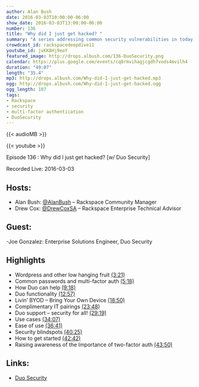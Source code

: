 ```yaml
---
author: Alan Bush
date: 2016-03-03T10:00:00-06:00
show_date: 2016-03-03T13:00:00-06:00
number: 136
title: "Why did I just get hacked? "
summary: "A series addressing common security vulnerabilities in today's threat landscape. This week's topic: Securing Authentication"
crowdcast_id: rackspacedeepdive11
youtube_id: jvKK8Hj9eoY
featured_image: http://drops.albush.com/136-DuoSecurity.png
calendar: https://plus.google.com/events/cq8rmvihagjcgdh7vods4mvilh4
duration: "49:07"
length: "35.4"
mp3: http://drops.albush.com/Why-did-I-just-get-hacked.mp3
ogg: http://drops.albush.com/Why-did-I-just-get-hacked.ogg
ogg_length: 107
tags:
- Rackspace
- security
- multi-factor authentication
- DuoSecurity
---
```

<!--more-->

{{< audioMB >}}

{{< youtube >}}

Episode 136 :  Why did I just get hacked? [w/ Duo Security]

Recorded Live: 2016-03-03

## Hosts:

- Alan Bush: [@AlanBush](https://twitter.com/alanbush) – Rackspace Community Manager
- Drew Cox: [@DrewCoxSA](https://twitter.com/drewcoxsa) – Rackspace Enterprise Technical Advisor


## Guest:

-Joe Gonzalez: Enterprise Solutions Engineer, Duo Security

## Highlights

- Wordpress and other low hanging fruit [(3:21)](https://youtu.be/jvKK8Hj9eoY?t=3m21s)
- Common passwords and multi-factor auth [(5:18)](https://youtu.be/jvKK8Hj9eoY?t=5m18s)
- How Duo can help [(9:18)](https://youtu.be/jvKK8Hj9eoY?t=9m18s)
- Duo functionality [(12:57)](https://youtu.be/jvKK8Hj9eoY?t=12m57s)
- Livin’ BYOD – Bring Your Own Device [(18:50)](https://youtu.be/jvKK8Hj9eoY?t=18m50s)
- Complimentary IT pairings [(23:48)](https://youtu.be/jvKK8Hj9eoY?t=23m48s)
- Duo support – security for all! [(29:19)](https://youtu.be/jvKK8Hj9eoY?t=29m19s)
- Use cases [(34:07)](https://youtu.be/jvKK8Hj9eoY?t=34m07s)
- Ease of use [(36:41)](https://youtu.be/jvKK8Hj9eoY?t=36m41s)
- Security blindspots [(40:25)](https://youtu.be/jvKK8Hj9eoY?t=40m25s)
- How to get started [(42:42)](https://youtu.be/jvKK8Hj9eoY?t=42m42s)
- Raising awareness of the Importance of two-factor auth [(43:50)](https://youtu.be/jvKK8Hj9eoY?t=43m50s)

## Links:

- [Duo Security](https://duo.com/)
